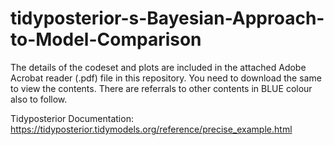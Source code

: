 # tidyposterior-s-Bayesian-Approach-to-Model-Comparison

The details of the codeset and plots are included in the attached Adobe Acrobat reader (.pdf) file in this repository. 
You need to download the same to view the contents. There are referrals to other contents in BLUE colour also to follow.

Tidyposterior Documentation: https://tidyposterior.tidymodels.org/reference/precise_example.html
